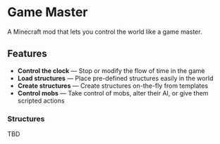 # Game Master

A Minecraft mod that lets you control the world like a game master.

## Features

* **Control the clock** &mdash; Stop or modify the flow of time in the game
* **Load structures** &mdash; Place pre-defined structures easily in the world
* **Create structures** &mdash; Create structures on-the-fly from templates
* **Control mobs** &mdash; Take control of mobs, alter their AI, or give them scripted actions

### Structures

TBD
